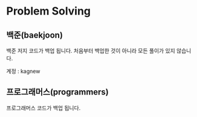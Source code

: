 # Problem Solving

## 백준(baekjoon)
백준 저지 코드가 백업 됩니다. 처음부터 백업한 것이 아니라 모든 풀이가 있지 않습니다. 

계정 : kagnew

## 프로그래머스(programmers)
프로그래머스 코드가 백업 됩니다. 
